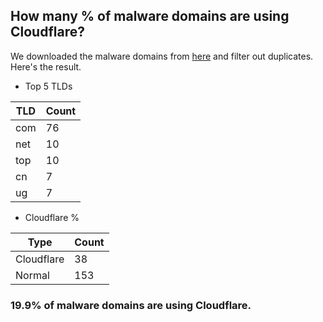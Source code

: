 ## How many % of malware domains are using Cloudflare?


We downloaded the malware domains from [here](https://urlhaus.abuse.ch) and filter out duplicates.
Here's the result.


[//]: # (start replacement)


- Top 5 TLDs

| TLD | Count |
| --- | --- |
| com | 76 |
| net | 10 |
| top | 10 |
| cn | 7 |
| ug | 7 |


- Cloudflare %

| Type | Count |
| --- | --- |
| Cloudflare | 38 |
| Normal | 153 |


### 19.9% of malware domains are using Cloudflare.